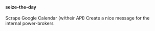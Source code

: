 #### seize-the-day
Scrape Google Calendar (w/their API)
Create a nice message for the internal power-brokers
